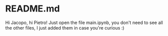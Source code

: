 # README.md

Hi Jacopo, hi Pietro! Just open the file main.ipynb, you don't need to see all the other files, I just added them in case you're curious :)
